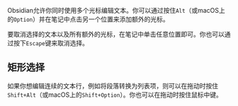 
Obsidian允许你同时使用多个光标编辑文本。你可以通过按住`Alt`（或macOS上的`Option`）并在笔记中点击另一个位置来添加额外的光标。

要取消选择的文本以及所有额外的光标，在笔记中单击任意位置即可。你也可以通过按下`Escape`键来取消选择。

## 矩形选择

如果你想编辑连续的文本行，例如将段落转换为列表项，则可以在拖动时按住`Shift+Alt`（或macOS上的`Shift+Option`）。你也可以在拖动时按住鼠标中键。

